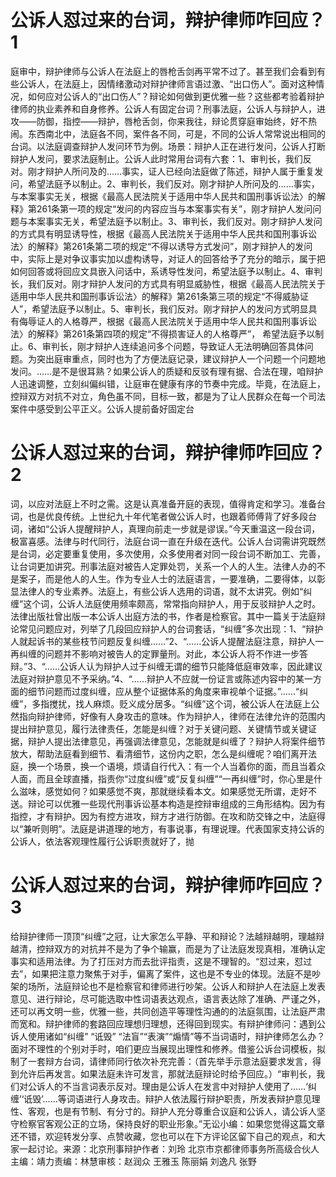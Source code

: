 # 公诉人怼过来的台词，辩护律师咋回应？1

庭审中，辩护律师与公诉人在法庭上的唇枪舌剑再平常不过了。甚至我们会看到有些公诉人，在法庭上，因情绪激动对辩护律师言语过激、“出口伤人”。面对这种情况，如何应对公诉人的“出口伤人”？辩论如何做到更优雅一些？这些都考验着辩护律师的执业素养和自身修养。公诉人有固定台词？刑事法庭，公诉人与辩护人，进攻——防御，指控——辩护，唇枪舌剑，你来我往，辩论贯穿庭审始终，好不热闹。东西南北中，法庭各不同，案件各不同，可是，不同的公诉人常常说出相同的台词。以法庭调查辩护人发问环节为例。场景：辩护人正在进行发问，公诉人打断辩护人发问，要求法庭制止。公诉人此时常用台词有六套：1、审判长，我们反对。刚才辩护人所问及的……事实，证人已经向法庭做了陈述，辩护人属于重复发问，希望法庭予以制止。2、审判长，我们反对。刚才辩护人所问及的……事实，与本案事实无关，根据《最高人民法院关于适用中华人民共和国刑事诉讼法〉的解释》第261条第一项的规定“发问的内容应当与本案事实有关”，刚才辩护人发问问题与本案事实无关，希望法庭予以制止。3、审判长，我们反对。刚才辩护人发问的方式具有明显诱导性，根据《最高人民法院关于适用中华人民共和国刑事诉讼法〉的解释》第261条第二项的规定“不得以诱导方式发问”，刚才辩护人的发问中，实际上是对争议事实加以虚构诱导，对证人的回答给予了充分的暗示，属于把如何回答或将回应文具嵌入问话中，系诱导性发问，希望法庭予以制止。4、审判长，我们反对。刚才辩护人发问的方式具有明显威胁性，根据《最高人民法院关于适用中华人民共和国刑事诉讼法〉的解释》第261条第三项的规定“不得威胁证人”，希望法庭予以制止。5、审判长，我们反对。刚才辩护人的发问方式明显具有侮辱证人的人格尊严，根据《最高人民法院关于适用中华人民共和国刑事诉讼法〉的解释》第261条第四项的规定“不得损害证人的人格尊严”， 希望法庭予以制止。6、审判长，刚才辩护人连续追问多个问题，导致证人无法明确回答具体问题。为突出庭审重点，同时也为了方便法庭记录，建议辩护人一个问题一个问题地发问。……是不是很耳熟？如果公诉人的质疑和反驳有理有据、合法在理，咱辩护人迅速调整，立刻纠偏纠错，让庭审在健康有序的节奏中完成。毕竟，在法庭上，控辩双方对抗不对立，角色虽不同，目标一致，都是为了让人民群众在每一个司法案件中感受到公平正义。公诉人提前备好固定台

# 公诉人怼过来的台词，辩护律师咋回应？2

词，以应对法庭上不时之需。这是认真准备开庭的表现，值得肯定和学习。准备台词，也是优良传统。上世纪九十年代笔者做公诉人时，也跟着师傅背了好多段台词，诸如“公诉人提醒辩护人，真理向前走一步就是谬误。”今天重温这一段台词，极富喜感。法律与时代同行，法庭台词一直在升级在迭代。公诉人台词需讲究既然是台词，必定要重复使用，多次使用，众多使用者对同一段台词不断加工、完善，让台词更加讲究。刑事法庭对被告人定罪处罚，关系一个人的人生。法律人办的不是案子，而是他人的人生。作为专业人士的法庭语言，一要准确，二要得体，以彰显法律人的专业素养。法庭上，有些公诉人选用的词语，就不太讲究。例如“纠缠”这个词，公诉人法庭使用频率颇高，常常指向辩护人，用于反驳辩护人之时。法律出版社曾出版一本公诉人出庭方法的书，作者是检察官。其中一篇关于法庭辩论常见问题应对，列举了几段回应辩护人的台词套话，“纠缠”多次出现：1、“辩护人就起诉书的某些枝节问题反复纠缠……”2、“……公诉人提醒法庭注意，辩护人一再纠缠的问题并不影响对被告人的定罪量刑。对此，本公诉人将不作进一步答辩。”3、“……公诉人认为辩护人过于纠缠无谓的细节只能降低庭审效率，因此建议法庭对辩护意见不予采纳。”4、“……辩护人不应就一份证言或陈述内容中的某一方面的细节问题而过度纠缠，应从整个证据体系的角度来审视单个证据。”……“纠缠”，多指搅扰，找人麻烦。贬义成分居多。“纠缠”这个词，被公诉人在法庭上公然指向辩护律师，好像有人身攻击的意味。作为辩护人，律师在法律允许的范围内提出辩护意见，履行法律责任，怎能是纠缠？对于关键问题、关键情节或关键证据，辩护人提出法律意见，再强调法律意见，怎能就是纠缠了？辩护人将案件细节放大，帮助法庭看到细节、看清细节，这份内之职，怎么是纠缠呢？咱们离开法庭，换一个场景，换一个语境，烦请自行代入：有一个人当着你的面，而且当着众人面，而且全球直播，指责你“过度纠缠”或“反复纠缠”“一再纠缠”时，你心里是什么滋味，感觉如何？如果感觉不爽，那就继续看本文。如果感觉无所谓，走好不送。辩论可以优雅一些现代刑事诉讼基本构造是控辩审组成的三角形结构。因为有指控，才有辩护。因为有控方进攻，辩方才进行防御。在攻和防交锋之中，法庭得以“兼听则明”。法庭是讲道理的地方，有事说事，有理说理。代表国家支持公诉的公诉人，依法客观理性履行公诉职责就好了，抛

# 公诉人怼过来的台词，辩护律师咋回应？3

给辩护律师一顶顶“纠缠”之冠，让大家怎么平静、平和辩论？法越辩越明，理越辩越清，控辩双方的对抗并不是为了争个输赢，而是为了让法庭发现真相，准确认定事实和适用法律。为了打压对方而去批评指责，这是不理智的。“怼过来，怼过去”，如果把注意力聚焦于对手，偏离了案件，这也是不专业的体现。法庭不是吵架的场所，法庭辩论也不是检察官和律师进行吵架。公诉人和辩护人在法庭上发表意见、进行辩论，尽可能选取中性词语表达观点，语言表达除了准确、严谨之外，还可以再文明一些，优雅一些，共同创造平等理性沟通的的法庭氛围，让法庭严肃而宽和。辩护律师的套路回应理想归理想，还得回到现实。有辩护律师问：遇到公诉人使用诸如“纠缠” “诋毁” “法盲”“表演”“煽情”等不当词语时，辩护律师怎么办？面对不理性的个别对手时，咱们更应当展现出理性和修养。借鉴公诉台词模板，拟制了一套辩方台词，请律师同行依次补充完善：（首先举手示意法庭要求发言，得到允许后再发言。如果法庭未许可发言，那就法庭辩论时给予回应。）“审判长，我们对公诉人的不当言词表示反对。理由是公诉人在发言中对辩护人使用了……‘纠缠’‘诋毁’……等词语进行人身攻击。辩护人依法履行辩护职责，所发表辩护意见理性、客观，也是有节制、有分寸的。辩护人充分尊重合议庭和公诉人，请公诉人坚守检察官客观公正的立场，保持良好的职业形象。”无讼小编：如果您觉得这篇文章还不错，欢迎转发分享、点赞收藏，您也可以在下方评论区留下自己的观点，和大家一起讨论。来源：北京刑事辩护作者：刘玲 北京市京都律师事务所高级合伙人主编：靖力责编：林慧审核：赵润众 王雅玉 陈丽娟 刘逸凡 张野

